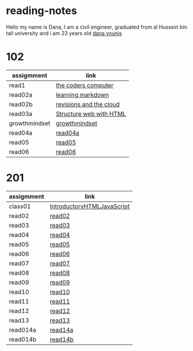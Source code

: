 # reading-notes
Hello my name is Dana, I am a civil engineer, graduated from al Hussein bin tall university and i am 23 years old
[dana younis](https://github.com/dana-younis)


# 102
| assigmment     | link                                   | 
| --------       | ----------                             | 
| read1          | [the coders computer](read1.md)        | 
| read02a        | [learning markdown](read02b.md)        | 
| read02b        | [revisions and the cloud](read02b.md)  | 
| read03a        | [Structure web  with HTML](read03a.md) | 
|growthmindset   | [growthmindset](growthmindset.md)      | 
|read04a         | [read04a](read04a.md)                  |
|read05          | [read05](read05.md)                    |
|read06          | [read06](read06.md)                    |














# 201
| assigmment     | link                                   | 
| --------       | ----------                             | 
| class01        |[IntroductoryHTMLJavaScript](class01.md)| 
| read02         | [read02](read02.md)                    | 
| read03         | [read03](read03.md)                    | 
| read04         | [read04](read04.md)                    | 
| read05         | [read05](read05.md)                    | 
| read06         | [read06](read06.md)                    |
| read07         | [read07](read07.md)                    |
| read08         | [read08](read08.md)                    | 
| read09         | [read09](read09.md)                    | 
| read10         | [read10](read10.md)                    | 
| read11         | [read11](read11.md)                    | 
| read12         | [read12](read12.md)                    | 
| read13         | [read13](read13.md)                    |
| read014a       | [read14a](read14a.md)                  |
| read014b       | [read14b](read14b.md)                  |